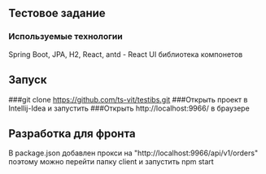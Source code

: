 ## Тестовое задание

### Используемые технологии
Spring Boot, JPA, H2, React, antd - React UI библиотека компонетов

## Запуск 
###git clone https://github.com/ts-vit/testibs.git
###Открыть проект в Intellij-Idea и запустить
###Открыть http://localhost:9966/ в браузере

## Разработка для фронта
В package.json добавлен прокси на "http://localhost:9966/api/v1/orders"
поэтому можно перейти папку client и запустить npm start



